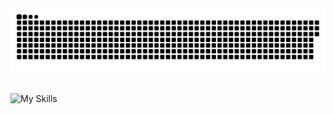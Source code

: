 <img src='https://raw.githubusercontent.com/OfficialCodeVoyage/OfficialCodeVoyage/refs/heads/output/github-snake-dark.svg' />

### 
![My Skills](https://go-skill-icons.vercel.app/api/icons?i=postgresql,mariadb,bigquery,python,pandas,numpy,r,html,css,json,git,googleanalytics,excel,looker,tableau)
<!--
**mangiarco/mangiarco** is a ✨ _special_ ✨ repository because its `README.md` (this file) appears on your GitHub profile.

Here are some ideas to get you started:

- 🔭 I’m currently working on ...
- 🌱 I’m currently learning ...
- 👯 I’m looking to collaborate on ...
- 🤔 I’m looking for help with ...
- 💬 Ask me about ...
- 📫 How to reach me: ...
- 😄 Pronouns: ...
- ⚡ Fun fact: ...
-->
